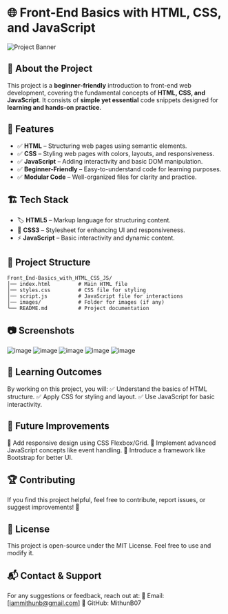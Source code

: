 # 🌐 Front-End Basics with HTML, CSS, and JavaScript  

![Project Banner](https://via.placeholder.com/1000x300?text=Front-End+Basics)  

## 🚀 About the Project  

This project is a **beginner-friendly** introduction to front-end web development, covering the fundamental concepts of **HTML, CSS, and JavaScript**. It consists of **simple yet essential** code snippets designed for **learning and hands-on practice**.  

## 🎯 Features  
- ✅ **HTML** – Structuring web pages using semantic elements.  
- ✅ **CSS** – Styling web pages with colors, layouts, and responsiveness.  
- ✅ **JavaScript** – Adding interactivity and basic DOM manipulation.  
- ✅ **Beginner-Friendly** – Easy-to-understand code for learning purposes.  
- ✅ **Modular Code** – Well-organized files for clarity and practice.  

## 🏗 Tech Stack  
- 🏷 **HTML5** – Markup language for structuring content.  
- 🎨 **CSS3** – Stylesheet for enhancing UI and responsiveness.  
- ⚡ **JavaScript** – Basic interactivity and dynamic content.  

## 📂 Project Structure  

```plaintext
Front_End-Basics_with_HTML_CSS_JS/
│── index.html         # Main HTML file
│── styles.css         # CSS file for styling
│── script.js          # JavaScript file for interactions
│── images/            # Folder for images (if any)
└── README.md          # Project documentation
```
## 📷 Screenshots 
![image](https://github.com/user-attachments/assets/4b9e7ed6-fc91-4a57-be8e-8f5bae210291)
![image](https://github.com/user-attachments/assets/bf6ad2b3-f5b7-4f69-be54-9e5bc27e5f42)
![image](https://github.com/user-attachments/assets/4bcb125a-4cf0-42ff-9ec0-aa55c1685094)
![image](https://github.com/user-attachments/assets/9230dec9-2dc1-4e62-bb09-87f22e3dbdf5)
![image](https://github.com/user-attachments/assets/da8f1af5-7316-4804-8dc2-bf5abdce6e32)


## 📖 Learning Outcomes
By working on this project, you will:
✅ Understand the basics of HTML structure.
✅ Apply CSS for styling and layout.
✅ Use JavaScript for basic interactivity.

## 🎯 Future Improvements
🔹 Add responsive design using CSS Flexbox/Grid.
🔹 Implement advanced JavaScript concepts like event handling.
🔹 Introduce a framework like Bootstrap for better UI.

## 🏆 Contributing
If you find this project helpful, feel free to contribute, report issues, or suggest improvements! 🚀

## 📝 License
This project is open-source under the MIT License. Feel free to use and modify it.

## 📬 Contact & Support
For any suggestions or feedback, reach out at:
📧 Email: [iammithunb@gmail.com]
🔗 GitHub: MithunB07
